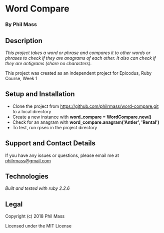 # Word Compare

### By **Phil Mass**

## Description

_This project takes a word or phrase and compares it to other words or phrases to check if they are anagrams of each other. It also can check if they are antigrams (share no characters)._

This project was created as an independent project for Epicodus, Ruby Course, Week 1

## Setup and Installation

* Clone the project from https://github.com/philrmass/word-compare.git to a local directory
* Create a new instance with **word_compare = WordCompare.new()**
* Check for an anagram with **word_compare.anagram('Antler', 'Rental')**
* To test, run rpsec in the project directory

## Support and Contact Details

If you have any issues or questions, please email me at philrmass@gmail.com

## Technologies

_Built and tested with ruby 2.2.6_

## Legal

Copyright (c) 2018 Phil Mass

Licensed under the MIT License
